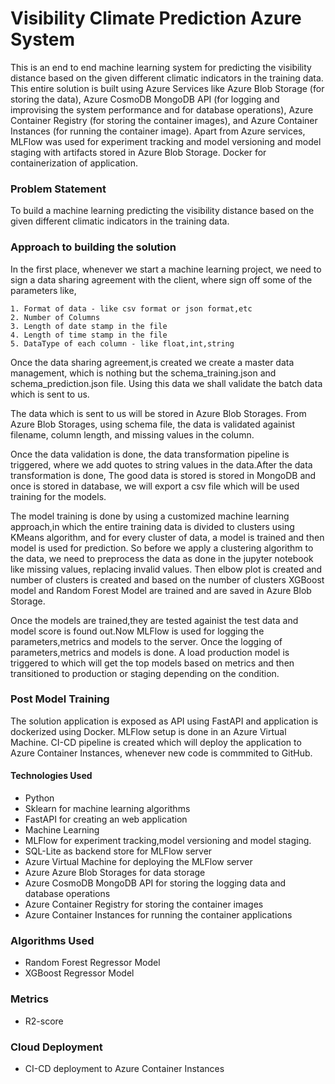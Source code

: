 # Visibility Climate Prediction Azure System 

This is an end to end machine learning system for predicting the visibility distance based on the given different climatic indicators in the training data. This entire solution is built using Azure Services like Azure Blob Storage (for storing the data), Azure CosmoDB MongoDB API (for logging and improvising the system performance and for database operations), Azure Container Registry (for storing the container images), and Azure  Container Instances (for running the container image). Apart from Azure services, MLFlow was used for experiment tracking and model versioning and model staging with artifacts stored in Azure Blob Storage. Docker for containerization of application. 

### Problem Statement 
To build a machine learning predicting the visibility distance based on the given different climatic indicators in the training data. 

### Approach to building the solution
In the first place, whenever we start a machine learning project, we need to sign a data sharing agreement with the client, where sign off some of the parameters like,

    1. Format of data - like csv format or json format,etc
    2. Number of Columns
    3. Length of date stamp in the file
    4. Length of time stamp in the file
    5. DataType of each column - like float,int,string

Once the data sharing agreement,is created we create a master data management, which is nothing but the schema_training.json and schema_prediction.json file. Using this data we shall validate the batch data which is sent to us. 

The data which is sent to us will be stored in Azure Blob Storages. From Azure Blob Storages, using schema file, the data is validated againist filename, column length, and missing values in the column. 

Once the data validation is done, the data transformation pipeline is triggered, where we add quotes to string values in the data.After the data transformation is done, The good data is stored is stored in MongoDB and once is stored in database, we will export a csv file which will be used training for the models.

The model training is done by using a customized machine learning approach,in which the entire training data is divided to clusters using KMeans algorithm, and for every cluster of data, a model is trained and then model is used for prediction. So before we apply a clustering algorithm to the data, we need to preprocess the data as done in the jupyter notebook like  missing values, replacing invalid values. Then elbow plot is created and number of clusters is created and based on the number of clusters XGBoost model and Random Forest Model are trained and are saved in Azure Blob Storage.

Once the models are trained,they are tested againist the test data and model score is found out.Now MLFlow is used for logging the parameters,metrics and models to the server. Once the logging of parameters,metrics and models is done. A load production model is triggered to which will get the top models based on metrics and then transitioned to production or staging depending on the condition.

### Post Model Training
The solution application is exposed as API using FastAPI and application is dockerized using Docker. MLFlow setup is done in an Azure Virtual Machine. CI-CD pipeline is created which will deploy the application to Azure Container Instances, whenever new code is commmited to GitHub.

#### Technologies Used 
- Python
- Sklearn for machine learning algorithms
- FastAPI for creating an web application
- Machine Learning
- MLFlow for experiment tracking,model versioning and model staging.
- SQL-Lite as backend store for MLFlow server
- Azure Virtual Machine for deploying the MLFlow server
- Azure Azure Blob Storages for data storage
- Azure CosmoDB MongoDB API for storing the logging data and database operations
- Azure Container Registry for storing the container images
- Azure Container Instances for running the container applications

### Algorithms Used 
- Random Forest Regressor Model
- XGBoost Regressor Model

### Metrics 
- R2-score

### Cloud Deployment 
- CI-CD deployment to Azure Container Instances
